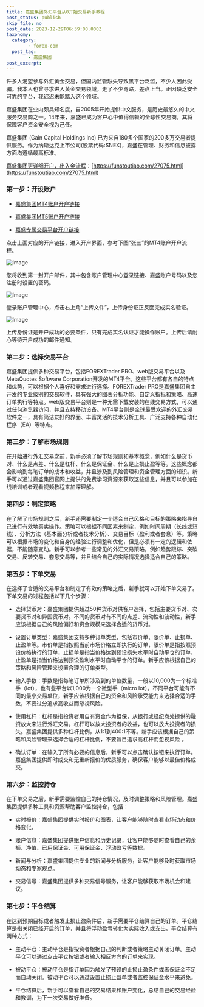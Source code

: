 ```yaml
---
title: 嘉盛集团外汇平台从0开始交易新手教程
post_status: publish
skip_file: no
post_date: 2023-12-29T06:39:00.000Z
taxonomy:
  category:
        - forex-com
  post_tag:
        - 嘉盛集团
post_excerpt: 
---
```

许多人渴望参与外汇黄金交易，但国内监管缺失导致黑平台泛滥，不少人因此受骗。我本人也曾寻求进入黄金交易领域，走了不少弯路，差点上当。正因缺乏安全可靠的平台，我迟迟未能踏入这个领域。

嘉盛集团在业内颇具知名度，自2005年开始提供中文服务，是历史最悠久的中文服务交易商之一。14年来，嘉盛已成为客户心中值得信赖的全球性交易商，其将保障客户资金安全视为己任。

嘉盛集团 (Gain Capital Holdings Inc) 已为来自180多个国家的200多万交易者提供服务。作为纳斯达克上市公司(股票代码:SNEX)，嘉盛在管理、财务和信息披露方面均遵循最高标准。

[嘉盛集团更详细开户，出入金流程](https://funstoutiao.com/27075.html)：[https://funstoutiao.com/27075.html](https://funstoutiao.com/27075.html)

### 第一步：开设账户

* [嘉盛集团MT4账户开户链接](https://s.ssgg.net/jsmt4)

* [嘉盛集团MT5账户开户链接](https://s.ssgg.net/jsmt5)

* [嘉盛专属交易平台开户链接](https://s.ssgg.net/js)

点击上面对应的开户链接，进入开户界面，参考下图“张三”的MT4账户开户流程。

![Image](https://prod-files-secure.s3.us-west-2.amazonaws.com/39ed1227-6d7d-4570-be36-9ccd4a2c4241/7a167aea-686b-400d-af59-4e18eb607a40/640.png?X-Amz-Algorithm=AWS4-HMAC-SHA256&X-Amz-Content-Sha256=UNSIGNED-PAYLOAD&X-Amz-Credential=ASIAZI2LB466RAONE4GQ%2F20250318%2Fus-west-2%2Fs3%2Faws4_request&X-Amz-Date=20250318T221309Z&X-Amz-Expires=3600&X-Amz-Security-Token=IQoJb3JpZ2luX2VjEA0aCXVzLXdlc3QtMiJIMEYCIQCxcLMXM0EbXHghw4bMDXvyJvfTBdBk%2FyiOTSWLen6RyQIhAKwkYVLqDjH%2BXWiCv7DLcJ%2FPdxgORXP7CwHHcbMxZDCgKv8DCGYQABoMNjM3NDIzMTgzODA1IgxwsBbSXrP2Q6T3jE8q3AMUj86sH5EXi%2BgMrY3WZPXGu%2B7duiiwDxncqy1jF17U3VNYjZTXP02II6tpIGhLaftbuB15l77eBwC7gyUFyC2LJ7dOpgsiz%2BlDDMAFJjzN8Ab4SJvKbhsogLKZEFWzZzj9TgM00PnC1QZaPVR2WcsEJegVtcMbYv50WVX1h9EDwsjCyLNNiwms%2BY4ZApH0GRDm4w%2F8aEpV%2BTukdAGKF0wcnRUc9aXCmQfQ1V3UKUgzoEjXuLApQ6TBBRSml3yR%2FxgLlRKZS1VRYIvJSjnrcac7rObe97D1rJIOs8nYQAVdAI51txililtZ0%2FubMVN4TgZ1qt0ycDYTpkay5XTwwXA0ACTbMMD1jM2mf%2BiIvPf%2Fqdcw6K4AZrTNij6jlF5Yt9If0c4pqEB2TG1x2E87WMexhKhjxnQkF1v3Bam0bQedLuH8475cCNYpwEcxlH1p0PKXx07PLcs3llhL2X5GS2NAiEqxuf8YkSMOpYcsDB70wlsmKwRf%2FnfZOzQbiHhGOoSVWS9R1G%2BRZc4X4vxLLwlrNho1Pd32oxrC5UW8cCXT56pK0VVBIbpIQxUpIZnNHjrDSuIYzQh7GGJxVYRwxEco7XMgDD0wKtQMsM1JGJybT72htcvc8vonFUV6mzCEvue%2BBjqkAX2ZF8qmxPfzMddeaSyPbqJcIKta4W9fR1Tqlri%2BJ9Wu2UnyKb3o37Hfx6r%2BZYVK0ELtyCAaR0abrsjfbomqamkZYLp8jXbccSViQjarfiaRiC9yI1yPbepxTbJH3sLjmGZ7uXWWNbXZpTW6Swd4Zd5nHC5KndmmK94gm7MVdc5LpU3f4LobEUOIg6eE%2B9gjgbwZDBholxNjsFOoYkOn7vIhoBqC&X-Amz-Signature=86ce08e2154099791d04f31612a6dd9cd8abb9b4479c5c48ea204817db73d7e1&X-Amz-SignedHeaders=host&x-id=GetObject)

您将收到第一封开户邮件，其中包含账户管理中心登录链接、嘉盛账户号码以及您注册时设置的密码。

![Image](https://prod-files-secure.s3.us-west-2.amazonaws.com/39ed1227-6d7d-4570-be36-9ccd4a2c4241/eaa1c6b3-2877-4284-a0e1-530e222c27fb/image.png?X-Amz-Algorithm=AWS4-HMAC-SHA256&X-Amz-Content-Sha256=UNSIGNED-PAYLOAD&X-Amz-Credential=ASIAZI2LB466RAONE4GQ%2F20250318%2Fus-west-2%2Fs3%2Faws4_request&X-Amz-Date=20250318T221309Z&X-Amz-Expires=3600&X-Amz-Security-Token=IQoJb3JpZ2luX2VjEA0aCXVzLXdlc3QtMiJIMEYCIQCxcLMXM0EbXHghw4bMDXvyJvfTBdBk%2FyiOTSWLen6RyQIhAKwkYVLqDjH%2BXWiCv7DLcJ%2FPdxgORXP7CwHHcbMxZDCgKv8DCGYQABoMNjM3NDIzMTgzODA1IgxwsBbSXrP2Q6T3jE8q3AMUj86sH5EXi%2BgMrY3WZPXGu%2B7duiiwDxncqy1jF17U3VNYjZTXP02II6tpIGhLaftbuB15l77eBwC7gyUFyC2LJ7dOpgsiz%2BlDDMAFJjzN8Ab4SJvKbhsogLKZEFWzZzj9TgM00PnC1QZaPVR2WcsEJegVtcMbYv50WVX1h9EDwsjCyLNNiwms%2BY4ZApH0GRDm4w%2F8aEpV%2BTukdAGKF0wcnRUc9aXCmQfQ1V3UKUgzoEjXuLApQ6TBBRSml3yR%2FxgLlRKZS1VRYIvJSjnrcac7rObe97D1rJIOs8nYQAVdAI51txililtZ0%2FubMVN4TgZ1qt0ycDYTpkay5XTwwXA0ACTbMMD1jM2mf%2BiIvPf%2Fqdcw6K4AZrTNij6jlF5Yt9If0c4pqEB2TG1x2E87WMexhKhjxnQkF1v3Bam0bQedLuH8475cCNYpwEcxlH1p0PKXx07PLcs3llhL2X5GS2NAiEqxuf8YkSMOpYcsDB70wlsmKwRf%2FnfZOzQbiHhGOoSVWS9R1G%2BRZc4X4vxLLwlrNho1Pd32oxrC5UW8cCXT56pK0VVBIbpIQxUpIZnNHjrDSuIYzQh7GGJxVYRwxEco7XMgDD0wKtQMsM1JGJybT72htcvc8vonFUV6mzCEvue%2BBjqkAX2ZF8qmxPfzMddeaSyPbqJcIKta4W9fR1Tqlri%2BJ9Wu2UnyKb3o37Hfx6r%2BZYVK0ELtyCAaR0abrsjfbomqamkZYLp8jXbccSViQjarfiaRiC9yI1yPbepxTbJH3sLjmGZ7uXWWNbXZpTW6Swd4Zd5nHC5KndmmK94gm7MVdc5LpU3f4LobEUOIg6eE%2B9gjgbwZDBholxNjsFOoYkOn7vIhoBqC&X-Amz-Signature=eaa50fb7df4d777befdc939dc2fdf442395f689cf5747a1a6b9d07f9a2831d3f&X-Amz-SignedHeaders=host&x-id=GetObject)

登录账户管理中心，点击右上角“上传文件”，上传身份证正反面完成实名验证。

![Image](https://prod-files-secure.s3.us-west-2.amazonaws.com/39ed1227-6d7d-4570-be36-9ccd4a2c4241/54090639-09fc-46b4-a135-e0289f707147/image.png?X-Amz-Algorithm=AWS4-HMAC-SHA256&X-Amz-Content-Sha256=UNSIGNED-PAYLOAD&X-Amz-Credential=ASIAZI2LB466RAONE4GQ%2F20250318%2Fus-west-2%2Fs3%2Faws4_request&X-Amz-Date=20250318T221309Z&X-Amz-Expires=3600&X-Amz-Security-Token=IQoJb3JpZ2luX2VjEA0aCXVzLXdlc3QtMiJIMEYCIQCxcLMXM0EbXHghw4bMDXvyJvfTBdBk%2FyiOTSWLen6RyQIhAKwkYVLqDjH%2BXWiCv7DLcJ%2FPdxgORXP7CwHHcbMxZDCgKv8DCGYQABoMNjM3NDIzMTgzODA1IgxwsBbSXrP2Q6T3jE8q3AMUj86sH5EXi%2BgMrY3WZPXGu%2B7duiiwDxncqy1jF17U3VNYjZTXP02II6tpIGhLaftbuB15l77eBwC7gyUFyC2LJ7dOpgsiz%2BlDDMAFJjzN8Ab4SJvKbhsogLKZEFWzZzj9TgM00PnC1QZaPVR2WcsEJegVtcMbYv50WVX1h9EDwsjCyLNNiwms%2BY4ZApH0GRDm4w%2F8aEpV%2BTukdAGKF0wcnRUc9aXCmQfQ1V3UKUgzoEjXuLApQ6TBBRSml3yR%2FxgLlRKZS1VRYIvJSjnrcac7rObe97D1rJIOs8nYQAVdAI51txililtZ0%2FubMVN4TgZ1qt0ycDYTpkay5XTwwXA0ACTbMMD1jM2mf%2BiIvPf%2Fqdcw6K4AZrTNij6jlF5Yt9If0c4pqEB2TG1x2E87WMexhKhjxnQkF1v3Bam0bQedLuH8475cCNYpwEcxlH1p0PKXx07PLcs3llhL2X5GS2NAiEqxuf8YkSMOpYcsDB70wlsmKwRf%2FnfZOzQbiHhGOoSVWS9R1G%2BRZc4X4vxLLwlrNho1Pd32oxrC5UW8cCXT56pK0VVBIbpIQxUpIZnNHjrDSuIYzQh7GGJxVYRwxEco7XMgDD0wKtQMsM1JGJybT72htcvc8vonFUV6mzCEvue%2BBjqkAX2ZF8qmxPfzMddeaSyPbqJcIKta4W9fR1Tqlri%2BJ9Wu2UnyKb3o37Hfx6r%2BZYVK0ELtyCAaR0abrsjfbomqamkZYLp8jXbccSViQjarfiaRiC9yI1yPbepxTbJH3sLjmGZ7uXWWNbXZpTW6Swd4Zd5nHC5KndmmK94gm7MVdc5LpU3f4LobEUOIg6eE%2B9gjgbwZDBholxNjsFOoYkOn7vIhoBqC&X-Amz-Signature=a1d744abc0c2ed2c3e9dc168805fd79dc5be20c313e5d8f20c8d4603ec68dc01&X-Amz-SignedHeaders=host&x-id=GetObject)

上传身份证是开户成功的必要条件，只有完成实名认证才能操作账户。上传后请耐心等待开户成功的邮件通知。

### 第二步：选择交易平台

嘉盛集团提供多种交易平台，包括FOREXTrader PRO、web版交易平台以及MetaQuotes Software Corporation开发的MT4平台。这些平台都有各自的特点和优势，可以根据个人喜好和需求进行选择。FOREXTrader PRO是嘉盛集团自主开发的专业级别的交易软件，具有强大的图表分析功能、自定义指标和策略、高速订单执行等特点。web版交易平台则是一种无需下载安装的在线交易方式，可以通过任何浏览器访问，并且支持移动设备。MT4平台则是全球最受欢迎的外汇交易软件之一，具有简洁友好的界面、丰富灵活的技术分析工具、广泛支持各种自动化程序（EA）等特点。

### 第三步：了解市场规则

在开始进行外汇交易之前，新手必须了解市场规则和基本概念，例如什么是货币对、什么是点差、什么是杠杆、什么是保证金、什么是止损止盈等等。这些概念都会影响到每笔订单的成本和收益，并且涉及到风险管理和资金管理方面的知识。新手可以通过嘉盛集团官网上提供的免费学习资源来获取这些信息，并且可以参加在线培训或者观看视频教程来加深理解。

### 第四步：制定策略

在了解了市场规则之后，新手还需要制定一个适合自己风格和目标的策略来指导自己进行有效地买卖操作。策略可以根据不同因素来制定，例如时间周期（长线或短线）、分析方法（基本面分析或者技术分析）、交易目标（盈利或者套息）等。策略可以根据市场的变化和自身的经验进行调整和优化，但是必须有一定的逻辑和依据，不能随意变动。新手可以参考一些常见的外汇交易策略，例如趋势跟踪、突破交易、反转交易、套息交易等，并且结合自己的实际情况选择适合自己的策略。

### 第五步：下单交易

在选择了合适的交易平台和制定了有效的策略之后，新手就可以开始下单交易了。下单交易的过程包括以下几个步骤：

* 选择货币对：嘉盛集团提供超过50种货币对供客户选择，包括主要货币对、次要货币对和异国货币对。不同的货币对有不同的点差、流动性和波动性，新手应该根据自己的风险偏好和资金规模来选择合适的货币对。

* 设置订单类型：嘉盛集团支持多种订单类型，包括市价单、限价单、止损单、止盈单等。市价单是指按照当前市场价格立即执行的订单，限价单是指按照预设价格执行的订单，止损单是指当价格达到预设损失水平时自动平仓的订单，止盈单是指当价格达到预设盈利水平时自动平仓的订单。新手应该根据自己的策略和风险管理来设置合理的订单类型。

* 输入手数：手数是指每笔订单所涉及到的单位数量，一般以10,000为一个标准手（lot），也有些平台以1,000为一个微型手（micro lot）。不同平台可能有不同的最小交易单位，新手应该根据自己的资金和风险承受能力来选择合适的手数，不要过分追求高收益而忽视风险。

* 使用杠杆：杠杆是指投资者用自有资金作为担保，从银行或经纪商处提供的融资放大来进行外汇交易。杠杆可以放大投资者的收益，也可以放大投资者的损失。嘉盛集团提供多种杠杆比例，从1:1到400:1不等。新手应该根据自己的策略和风险管理来选择合适的杠杆比例，不要盲目追求高杠杆而忽视风险 。

* 确认订单：在输入了所有必要的信息后，新手可以点击确认按钮来执行订单。嘉盛集团提供即时成交和无重新报价的优质服务，确保客户能够以最佳价格成交。

### 第六步：监控持仓

在下单交易之后，新手需要监控自己的持仓情况，及时调整策略和风险管理。嘉盛集团提供多种工具和资源帮助客户监控持仓，包括：

* 实时报价：嘉盛集团提供实时报价和图表，让客户能够随时查看市场动态和价格变化。

* 账户信息：嘉盛集团提供账户信息和历史记录，让客户能够随时查看自己的余额、净值、已用保证金、可用保证金、浮动盈亏等数据。

* 新闻与分析：嘉盛集团提供专业的新闻与分析服务，让客户能够及时获取市场动态和专家观点。

* 交易信号：嘉盛集团提供多种交易信号服务，让客户能够获取市场机会和建议。

### 第七步：平仓结算

在达到预期目标或者触发止损止盈条件后，新手需要平仓结算自己的订单。平仓结算是指关闭已经开启的订单，并且将浮动盈亏转化为实际收入或支出。平仓结算有两种方式：

* 主动平仓：主动平仓是指投资者根据自己的判断或者策略主动关闭订单。主动平仓可以通过点击平仓按钮或者输入相反方向的订单来实现。

* 被动平仓：被动平仓是指订单因为触发了预设的止损止盈条件或者保证金不足而自动关闭。被动平仓可以通过设置止损止盈单或者监控保证金水平来避免。

* 平仓结算后，新手可以查看自己的交易结果和账户变化，总结自己的交易经验和教训，为下一次交易做好准备。